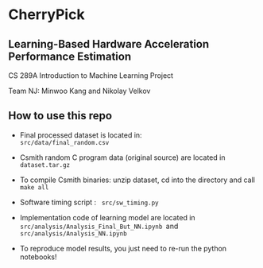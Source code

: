 # CherryPick
## Learning-Based Hardware Acceleration Performance Estimation
CS 289A Introduction to Machine Learning Project

Team NJ: Minwoo Kang and Nikolay Velkov

## How to use this repo

* Final processed dataset is located in: <code> src/data/final_random.csv </code>
   
* Csmith random C program data (original source) are located in   <code> dataset.tar.gz</code>
* To compile Csmith binaries: unzip dataset, cd into the directory and call   <code>  make all </code>
* Software timing script :  <code>  src/sw_timing.py</code>
* Implementation code of learning model are located in  <code>  src/analysis/Analysis_Final_But_NN.ipynb </code>and  <code> src/analysis/Analysis_NN.ipynb</code>
* To reproduce model results, you just need to re-run the python notebooks!


